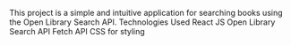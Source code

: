 This project is a simple and intuitive application for searching books using the Open Library Search API. 
Technologies Used
React JS
Open Library Search API
Fetch API 
CSS for styling
